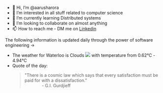 - 👋 Hi, I’m @aarusharora
- 👀 I’m interested in all stuff related to computer science
- 🌱 I’m currently learning Distributed systems
- 💞️ I’m looking to collaborate on almost anything
- 📫 How to reach me - DM me on [Linkedin](https://www.linkedin.com/in/aarusharora789/)

The following information is updated daily through the power of software engineering ->
- The weather for Waterloo is Clouds ![](https://openweathermap.org/img/wn/04d.png) with temperature from 0.62℃ - 4.94℃
- Quote of the day:  
	> "There is a cosmic law which says that every satisfaction must be paid for with a dissatisfaction."  
	> &emsp;&emsp;&emsp;&emsp;- G.I. Gurdjieff
